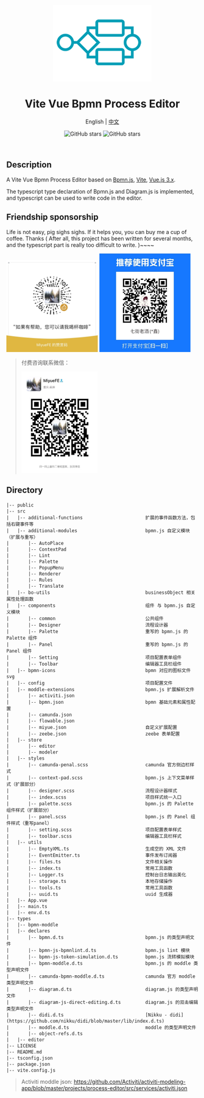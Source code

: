 <p align="center">
  <a href="https://github.com/moon-studio/vite-vue-bpmn-process">
   <img alt="logo" src="./public/icon-process.png" />
  </a>
</p>

<h1 align="center">
    Vite Vue Bpmn Process Editor
</h1>

<p align="center">
    English | <a href="https://github.com/moon-studio/vite-vue-bpmn-process/blob/main/README.md">中文</a>
</p>

<p align="center">
<img alt="GitHub stars" src="https://img.shields.io/github/stars/moon-studio/vite-vue-bpmn-process?style=flat&logo=github" />
<img alt="GitHub stars" src="https://img.shields.io/github/forks/moon-studio/vite-vue-bpmn-process?style=flat&logo=github" />
</p>

<p align="center">
<img src="https://img.shields.io/badge/Vue-3.X-brightgreen" alt="" />
<img src="https://img.shields.io/badge/Pinia-2.X-brightgreen" alt="" />
<img src="https://img.shields.io/badge/TypeScript-4.5.4-brightgreen" alt="" />
<img src="https://img.shields.io/badge/Vite-2.9-brightgreen" alt="" />
<img src="https://img.shields.io/badge/NaiveUI-2.28-orange" alt="" />
<img src="https://img.shields.io/badge/Bpmn.js-9.2.2-orange" alt="" />
</p>

## Description

A Vite Vue Bpmn Process Editor based on [Bpmn.js](https://github.com/bpmn-io/bpmn-js), [Vite](https://vitejs.dev), [Vue.js 3.x](https://vuejs.org/).

The typescript type declaration of Bpmn.js and Diagram.js is implemented, and typescript can be used to write code in the editor.

## Friendship sponsorship

Life is not easy, pig sighs sighs. If it helps you, you can buy me a cup of coffee. Thanks ( After all, this project has been written for several months, and the typescript part is really too difficult to write. )~~~~

<div align="left">
<img alt="微信" src="public/wechat.jpg" width="240" style="display: inline-block"/>
<img alt="支付宝" src="public/alipay.png" width="240" style="display: inline-block"/>
</div>

> 付费咨询联系微信：
> 
> <img alt="wechat.png" src="public/wechat.png" width="200"/>

## Directory

```
|-- public
|-- src
|   |-- additional-functions                       扩展的事件函数方法，包括右键事件等
|   |-- additional-modules                         bpmn.js 自定义模块（扩展与重写）
|       |-- AutoPlace
|       |-- ContextPad
|       |-- Lint
|       |-- Palette
|       |-- PopupMenu
|       |-- Renderer
|       |-- Rules
|       |-- Translate
|   |-- bo-utils                                   businessObject 相关属性处理函数
|   |-- components                                 组件 与 bpmn.js 自定义模块
|       |-- common                                 公共组件
|       |-- Designer                               流程设计器
|       |-- Palette                                重写的 bpmn.js 的 Palette 组件
|       |-- Panel                                  重写的 bpmn.js 的 Panel 组件
|       |-- Setting                                项目配置表单组件
|       |-- Toolbar                                编辑器工具栏组件
|   |-- bpmn-icons                                 bpmn 对应的图标文件 svg
|   |-- config                                     项目配置文件
|   |-- moddle-extensions                          bpmn.js 扩展解析文件
|       |-- activiti.json                          
|       |-- bpmn.json                              bpmn 基础元素和属性配置
|       |-- camunda.json                           
|       |-- flowable.json                          
|       |-- miyue.json                             自定义扩展配置
|       |-- zeebe.json                             zeebe 表单配置
|   |-- store
|       |-- editor
|       |-- modeler
|   |-- styles
|       |-- camunda-penal.scss                     camunda 官方侧边栏样式
|       |-- context-pad.scss                       bpmn.js 上下文菜单样式（扩展部分）
|       |-- designer.scss                          流程设计器样式
|       |-- index.scss                             项目样式统一入口
|       |-- palette.scss                           bpmn.js 的 Palette 组件样式（扩展部分）
|       |-- panel.scss                             bpmn.js 的 Panel 组件样式（重写panel）
|       |-- setting.scss                           项目配置表单样式
|       |-- toolbar.scss                           编辑器工具栏样式
|   |-- utils
|       |-- EmptyXML.ts                            生成空的 XML 文件
|       |-- EventEmitter.ts                        事件发布订阅器
|       |-- files.ts                               文件相关操作
|       |-- index.ts                               常用工具函数
|       |-- Logger.ts                              控制台日志输出美化
|       |-- storage.ts                             本地存储操作
|       |-- tools.ts                               常用工具函数
|       |-- uuid.ts                                uuid 生成器
|   |-- App.vue
|   |-- main.ts
|   |-- env.d.ts
|-- types
|   |-- bpmn-moddle
|   |-- declares
|       |-- bpmn.d.ts                              bpmn.js 的类型声明文件
|       |-- bpmn-js-bpmnlint.d.ts                  bpmn.js lint 模块
|       |-- bpmn-js-token-simulation.d.ts          bpmn.js 流转模拟模块
|       |-- bpmn-moddle.d.ts                       bpmn.js 的 moddle 类型声明文件
|       |-- camunda-bpmn-moddle.d.ts               camunda 官方 moddle 类型声明文件
|       |-- diagram.d.ts                           diagram.js 的类型声明文件
|       |-- diagram-js-direct-editing.d.ts         diagram.js 的双击编辑类型声明文件
|       |-- didi.d.ts                              [Nikku - didi](https://github.com/nikku/didi/blob/master/lib/index.d.ts)
|       |-- moddle.d.ts                            moddle 的类型声明文件
|       |-- object-refs.d.ts                       
|   |-- editor
|-- LICENSE
|-- README.md
|-- tsconfig.json
|-- package.json
|-- vite.config.js
```


> 
> Activiti moddle json: https://github.com/Activiti/activiti-modeling-app/blob/master/projects/process-editor/src/services/activiti.json

